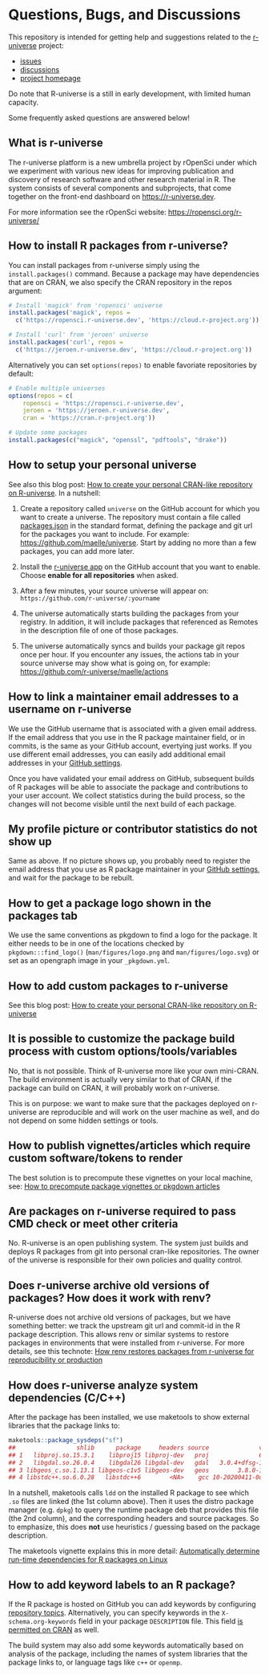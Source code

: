 # Questions, Bugs, and Discussions

This repository is intended for getting help and suggestions related to the [r-universe](https://r-universe.dev) project:

 - [issues](https://github.com/r-universe-org/bugs/issues) 
 - [discussions](https://github.com/r-universe-org/bugs/discussions)
 - [project homepage](https://ropensci.org/r-universe/)

Do note that R-universe is a still in early development, with limited human capacity.

Some frequently asked questions are answered below!

## What is r-universe

The r-universe platform is a new umbrella project by rOpenSci under which we experiment with various new ideas for improving publication and discovery of research software and other research material in R. The system consists of several components and subprojects, that come together on the front-end dashboard on https://r-universe.dev.

For more information see the rOpenSci website: https://ropensci.org/r-universe/


## How to install R packages from r-universe?

You can install packages from r-universe simply using the `install.packages()` command. Because a package may have dependencies that are on CRAN, we also specify the CRAN repository in the repos argument:

```r
# Install 'magick' from 'ropensci' universe
install.packages('magick', repos =
  c('https://ropensci.r-universe.dev', 'https://cloud.r-project.org'))

# Install 'curl' from 'jeroen' universe
install.packages('curl', repos =
  c('https://jeroen.r-universe.dev', 'https://cloud.r-project.org'))
```

Alternatively you can set `options(repos)` to enable favoriate repositories by default:

```r
# Enable multiple universes
options(repos = c(
    ropensci = 'https://ropensci.r-universe.dev',
    jeroen = 'https://jeroen.r-universe.dev',
    cran = 'https://cran.r-project.org'))

# Update some packages
install.packages(c("magick", "openssl", "pdftools", "drake"))
```

## How to setup your personal universe

See also this blog post: [How to create your personal CRAN-like repository on R-universe](https://ropensci.org/blog/2021/06/22/setup-runiverse/). In a nutshell:

1. Create a repository called `universe` on the GitHub account for which you want to create a universe. The repository must contain a file called [packages.json](https://github.com/r-universe-org/demo-registry/blob/master/packages.json) in the standard format, defining the package and git url for the packages you want to include. For example: https://github.com/maelle/universe. Start by adding no more than a few packages, you can add more later.

2. Install the [r-universe app](https://github.com/apps/r-universe/installations/new) on the GitHub account that you want to enable. Choose __enable for all repositories__ when asked.

3. After a few minutes, your source universe will appear on: `https://github.com/r-universe/:yourname`

4. The universe automatically starts building the packages from your registry. In addition, it will include packages that referenced as Remotes in the description file of one of those packages.

5. The universe automatically syncs and builds your package git repos once per hour.
If you encounter any issues, the actions tab in your source universe may show what is going on, for example: https://github.com/r-universe/maelle/actions



## How to link a maintainer email addresses to a username on r-universe

We use the GitHub username that is associated with a given email address. If the email address that you use in the R package maintainer field, or in commits, is the same as your GitHub account, evertying just works. If you use different email addresses, you can easily add additional email addresses in your [GitHub settings](https://github.com/settings/emails).

Once you have validated your email address on GitHub, subsequent builds of R packages will be able to associate the package and contributions to your user account. We collect statistics during the build process, so the changes will not become visible until the next build of each package.

## My profile picture or contributor statistics do not show up

Same as above. If no picture shows up, you probably need to register the email address that you use as R package maintainer in your [GitHub settings](https://github.com/settings/emails), and wait for the package to be rebuilt.


## How to get a package logo shown in the packages tab

We use the same conventions as pkgdown to find a logo for the package. It either needs to be in one of the locations checked by `pkgdown:::find_logo()` (`man/figures/logo.png` and `man/figures/logo.svg`) or set as an opengraph image in your `_pkgdown.yml`.


## How to add custom packages to r-universe

See this blog post: [How to create your personal CRAN-like repository on R-universe](https://ropensci.org/blog/2021/06/22/setup-runiverse/)


## It is possible to customize the package build process with custom options/tools/variables

No, that is not possible. Think of R-universe more like your own mini-CRAN. The build environment is actually very similar to that of CRAN, if the package can build on CRAN, it will probably work on r-universe.

This is on purpose: we want to make sure that the packages deployed on r-universe are reproducible and will work on the user machine as well, and do not depend on some hidden settings or tools.

## How to publish vignettes/articles which require custom software/tokens to render

The best solution is to precompute these vignettes on your local machine, see: [How to precompute package vignettes or pkgdown articles](https://ropensci.org/blog/2019/12/08/precompute-vignettes/)


## Are packages on r-universe required to pass CMD check or meet other criteria

No. R-universe is an open publishing system. The system just builds and deploys R packages from git into personal cran-like repositories. The owner of the universe is responsible for their own policies and quality control.

## Does r-universe archive old versions of packages? How does it work with renv?

R-universe does not archive old versions of packages, but we have something better: we track the upstream git url and commit-id in the R package description. This allows renv or similar systems to restore packages in environments that were installed from r-universe. For more details, see this technote: [How renv restores packages from r-universe for reproducibility or production](https://ropensci.org/blog/2022/01/06/runiverse-renv/) 


## How does r-universe analyze system dependencies (C/C++)

After the package has been installed, we use maketools to show external libraries that the package links to:

```r
maketools::package_sysdeps("sf")
##                 shlib      package     headers source              version
## 1   libproj.so.15.3.1    libproj15 libproj-dev   proj              6.3.1-1
## 2   libgdal.so.26.0.4    libgdal26 libgdal-dev   gdal   3.0.4+dfsg-1build3
## 3 libgeos_c.so.1.13.1 libgeos-c1v5 libgeos-dev   geos        3.8.0-1build1
## 4 libstdc++.so.6.0.28   libstdc++6        <NA>    gcc 10-20200411-0ubuntu1
```

In a nutshell, maketools calls `ldd` on the installed R package to see which `.so` files are linked (the 1st column above). Then it uses the distro package manager (e.g. `dpkg`) to query the runtime package deb that provides this file (the 2nd column), and the corresponding headers and source packages. So to emphasize, this does __not__ use heuristics / guessing based on the package description.

The maketools vignette explains this in more detail: [Automatically determine run-time dependencies for R packages on Linux](https://cran.r-project.org/web/packages/maketools/vignettes/sysdeps.html)

## How to add keyword labels to an R package?

If the R package is hosted on GitHub you can add keywords by configuring [repository topics](https://docs.github.com/en/repositories/managing-your-repositorys-settings-and-features/customizing-your-repository/classifying-your-repository-with-topics). Alternatively, you can specify keywords in the `X-schema.org-keywords` field in your package `DESCRIPTION` file. This field [is permitted on CRAN](https://cs.github.com/?q=org%3Acran+X-schema.org-keywords) as well.

The build system may also add some keywords automatically based on analysis of the package, including the names of system libraries that the package links to, or language tags like `c++` or `openmp`.

